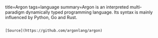title=Argon
tags=language
summary=Argon is an interpreted multi-paradigm dynamically typed programming language. Its syntax is mainly influenced by Python, Go and Rust.
~~~~~~

[Source](https://github.com/argonlang/argon)

